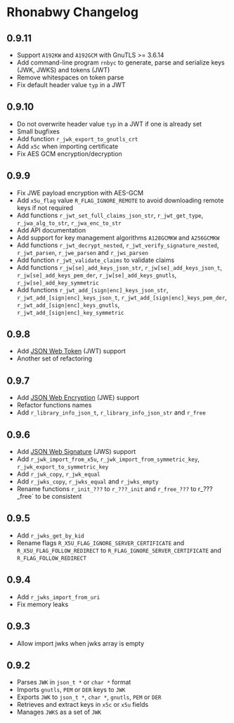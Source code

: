 # Rhonabwy Changelog

## 0.9.11

- Support `A192KW` and `A192GCM` with GnuTLS >= 3.6.14
- Add command-line program `rnbyc` to generate, parse and serialize keys (JWK, JWKS) and tokens (JWT)
- Remove whitespaces on token parse
- Fix default header value `typ` in a JWT

## 0.9.10

- Do not overwrite header value `typ` in a JWT if one is already set
- Small bugfixes
- Add function `r_jwk_export_to_gnutls_crt`
- Add `x5c` when importing certificate
- Fix AES GCM encryption/decryption

## 0.9.9

- Fix JWE payload encryption with AES-GCM
- Add `x5u_flag` value `R_FLAG_IGNORE_REMOTE` to avoid downloading remote keys if not required
- Add functions `r_jwt_set_full_claims_json_str`, `r_jwt_get_type`, `r_jwa_alg_to_str`, `r_jwa_enc_to_str`
- Add API documentation
- Add support for key management algorithms `A128GCMKW` and `A256GCMKW`
- Add functions `r_jwt_decrypt_nested`, `r_jwt_verify_signature_nested`, `r_jwt_parsen`, `r_jwe_parsen` and `r_jws_parsen`
- Add function `r_jwt_validate_claims` to validate claims
- Add functions `r_jw[se]_add_keys_json_str`, `r_jw[se]_add_keys_json_t`, `r_jw[se]_add_keys_pem_der`, `r_jw[se]_add_keys_gnutls`, `r_jw[se]_add_key_symmetric`
- Add functions `r_jwt_add_[sign|enc]_keys_json_str`, `r_jwt_add_[sign|enc]_keys_json_t`, `r_jwt_add_[sign|enc]_keys_pem_der`, `r_jwt_add_[sign|enc]_keys_gnutls`, `r_jwt_add_[sign|enc]_key_symmetric`

## 0.9.8

- Add [JSON Web Token](https://tools.ietf.org/html/rfc7519) (JWT) support
- Another set of refactoring

## 0.9.7

- Add [JSON Web Encryption](https://tools.ietf.org/html/rfc7516) (JWE) support
- Refactor functions names
- Add `r_library_info_json_t`, `r_library_info_json_str` and `r_free`

## 0.9.6

- Add [JSON Web Signature](https://tools.ietf.org/html/rfc7515) (JWS) support
- Add `r_jwk_import_from_x5u`, `r_jwk_import_from_symmetric_key`, `r_jwk_export_to_symmetric_key`
- Add `r_jwk_copy`, `r_jwk_equal`
- Add `r_jwks_copy`, `r_jwks_equal` and `r_jwks_empty`
- Rename functions `r_init_???` to `r_???_init` and `r_free_???` to r_???_free` to be consistent

## 0.9.5

- Add `r_jwks_get_by_kid`
- Rename flags `R_X5U_FLAG_IGNORE_SERVER_CERTIFICATE` and `R_X5U_FLAG_FOLLOW_REDIRECT` to `R_FLAG_IGNORE_SERVER_CERTIFICATE` and `R_FLAG_FOLLOW_REDIRECT`

## 0.9.4

- Add `r_jwks_import_from_uri`
- Fix memory leaks

## 0.9.3

- Allow import jwks when jwks array is empty

## 0.9.2

- Parses `JWK` in `json_t *` or `char *` format
- Imports `gnutls`, `PEM` or `DER` keys to `JWK`
- Exports `JWK` to `json_t *`, `char *`, `gnutls`, `PEM` or `DER`
- Retrieves and extract keys in `x5c` or `x5u` fields
- Manages `JWKS` as a set of `JWK`
